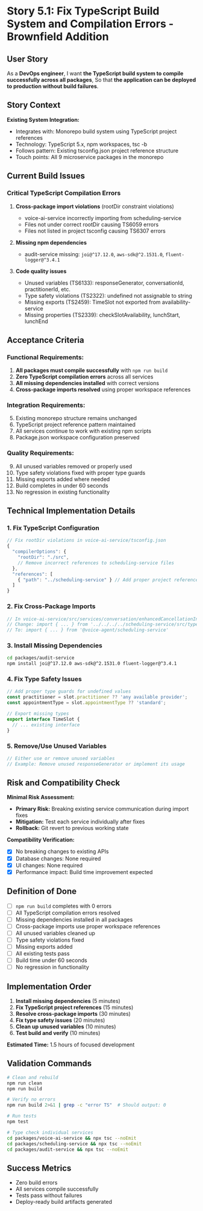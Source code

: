 # Story 5.1: Fix TypeScript Build System and Compilation Errors - Brownfield Addition

## User Story

As a **DevOps engineer**,
I want **the TypeScript build system to compile successfully across all packages**,
So that **the application can be deployed to production without build failures**.

## Story Context

**Existing System Integration:**
- Integrates with: Monorepo build system using TypeScript project references
- Technology: TypeScript 5.x, npm workspaces, tsc -b
- Follows pattern: Existing tsconfig.json project reference structure
- Touch points: All 9 microservice packages in the monorepo

## Current Build Issues

### Critical TypeScript Compilation Errors
1. **Cross-package import violations** (rootDir constraint violations)
   - voice-ai-service incorrectly importing from scheduling-service
   - Files not under correct rootDir causing TS6059 errors
   - Files not listed in project tsconfig causing TS6307 errors

2. **Missing npm dependencies**
   - audit-service missing: `joi@^17.12.0`, `aws-sdk@^2.1531.0`, `fluent-logger@^3.4.1`

3. **Code quality issues**
   - Unused variables (TS6133): responseGenerator, conversationId, practitionerId, etc.
   - Type safety violations (TS2322): undefined not assignable to string
   - Missing exports (TS2459): TimeSlot not exported from availability-service
   - Missing properties (TS2339): checkSlotAvailability, lunchStart, lunchEnd

## Acceptance Criteria

### Functional Requirements:
1. **All packages must compile successfully** with `npm run build`
2. **Zero TypeScript compilation errors** across all services
3. **All missing dependencies installed** with correct versions
4. **Cross-package imports resolved** using proper workspace references

### Integration Requirements:
5. Existing monorepo structure remains unchanged
6. TypeScript project reference pattern maintained
7. All services continue to work with existing npm scripts
8. Package.json workspace configuration preserved

### Quality Requirements:
9. All unused variables removed or properly used
10. Type safety violations fixed with proper type guards
11. Missing exports added where needed
12. Build completes in under 60 seconds
13. No regression in existing functionality

## Technical Implementation Details

### 1. Fix TypeScript Configuration
```typescript
// Fix rootDir violations in voice-ai-service/tsconfig.json
{
  "compilerOptions": {
    "rootDir": "./src",
    // Remove incorrect references to scheduling-service files
  },
  "references": [
    { "path": "../scheduling-service" } // Add proper project reference
  ]
}
```

### 2. Fix Cross-Package Imports
```typescript
// In voice-ai-service/src/services/conversation/enhancedCancellationIntegration.ts
// Change: import { ... } from '../../../../scheduling-service/src/types'
// To: import { ... } from '@voice-agent/scheduling-service'
```

### 3. Install Missing Dependencies
```bash
cd packages/audit-service
npm install joi@^17.12.0 aws-sdk@^2.1531.0 fluent-logger@^3.4.1
```

### 4. Fix Type Safety Issues
```typescript
// Add proper type guards for undefined values
const practitioner = slot.practitioner ?? 'any available provider';
const appointmentType = slot.appointmentType ?? 'standard';

// Export missing types
export interface TimeSlot {
  // ... existing interface
}
```

### 5. Remove/Use Unused Variables
```typescript
// Either use or remove unused variables
// Example: Remove unused responseGenerator or implement its usage
```

## Risk and Compatibility Check

**Minimal Risk Assessment:**
- **Primary Risk:** Breaking existing service communication during import fixes
- **Mitigation:** Test each service individually after fixes
- **Rollback:** Git revert to previous working state

**Compatibility Verification:**
- [x] No breaking changes to existing APIs
- [x] Database changes: None required
- [x] UI changes: None required
- [x] Performance impact: Build time improvement expected

## Definition of Done

- [ ] `npm run build` completes with 0 errors
- [ ] All TypeScript compilation errors resolved
- [ ] Missing dependencies installed in all packages
- [ ] Cross-package imports use proper workspace references
- [ ] All unused variables cleaned up
- [ ] Type safety violations fixed
- [ ] Missing exports added
- [ ] All existing tests pass
- [ ] Build time under 60 seconds
- [ ] No regression in functionality

## Implementation Order

1. **Install missing dependencies** (5 minutes)
2. **Fix TypeScript project references** (15 minutes)
3. **Resolve cross-package imports** (30 minutes)
4. **Fix type safety issues** (20 minutes)
5. **Clean up unused variables** (10 minutes)
6. **Test build and verify** (10 minutes)

**Estimated Time:** 1.5 hours of focused development

## Validation Commands

```bash
# Clean and rebuild
npm run clean
npm run build

# Verify no errors
npm run build 2>&1 | grep -c "error TS"  # Should output: 0

# Run tests
npm test

# Type check individual services
cd packages/voice-ai-service && npx tsc --noEmit
cd packages/scheduling-service && npx tsc --noEmit
cd packages/audit-service && npx tsc --noEmit
```

## Success Metrics
- Zero build errors
- All services compile successfully
- Tests pass without failures
- Deploy-ready build artifacts generated